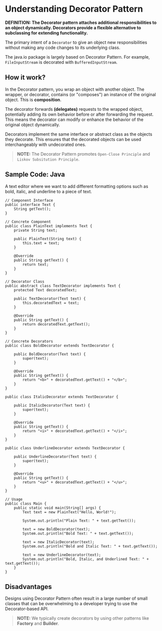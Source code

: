 # Understanding Decorator Pattern

**DEFINITION: The Decorator pattern attaches additional responsibilities to an object dynamically. Decorators provide a flexible alternative to subclassing for extending functionality.**

The primary intent of a `Decorator` to give an object new responsibilities without making any code changes to its underlying class.

The java.io package is largely based on Decorator Pattern. For example, `FileInputStream` is decorated with `BufferedInputStream`.

## How it work?

In the Decorator pattern, you wrap an object with another object. The wrapper, or decorator, contains (or "composes") an instance of the original object. This is **composition**.

The decorator forwards **(delegates)** requests to the wrapped object, potentially adding its own behavior before or after forwarding the request. This means the decorator can modify or enhance the behavior of the original object dynamically.

Decorators implement the same interface or abstract class as the objects they decorate. This ensures that the decorated objects can be used interchangeably with undecorated ones.

> **NOTE:** The Decorator Pattern promotes `Open-Close Principle` and `Liskov Subsitution Principle`.

## Sample Code: Java

A text editor where we want to add different formatting options such as bold, italic, and underline to a piece of text.

```
// Component Interface
public interface Text {
    String getText();
}

// Concrete Component
public class PlainText implements Text {
    private String text;

    public PlainText(String text) {
        this.text = text;
    }

    @Override
    public String getText() {
        return text;
    }
}

// Decorator Class
public abstract class TextDecorator implements Text {
    protected Text decoratedText;

    public TextDecorator(Text text) {
        this.decoratedText = text;
    }

    @Override
    public String getText() {
        return decoratedText.getText();
    }
}

// Concrete Decorators
public class BoldDecorator extends TextDecorator {

    public BoldDecorator(Text text) {
        super(text);
    }

    @Override
    public String getText() {
        return "<b>" + decoratedText.getText() + "</b>";
    }
}

public class ItalicDecorator extends TextDecorator {

    public ItalicDecorator(Text text) {
        super(text);
    }

    @Override
    public String getText() {
        return "<i>" + decoratedText.getText() + "</i>";
    }
}

public class UnderlineDecorator extends TextDecorator {

    public UnderlineDecorator(Text text) {
        super(text);
    }

    @Override
    public String getText() {
        return "<u>" + decoratedText.getText() + "</u>";
    }
}

// Usage
public class Main {
    public static void main(String[] args) {
        Text text = new PlainText("Hello, World!");

        System.out.println("Plain Text: " + text.getText());

        text = new BoldDecorator(text);
        System.out.println("Bold Text: " + text.getText());

        text = new ItalicDecorator(text);
        System.out.println("Bold and Italic Text: " + text.getText());

        text = new UnderlineDecorator(text);
        System.out.println("Bold, Italic, and Underlined Text: " + text.getText());
    }
}
```

## Disadvantages

Designs using Decorator Pattern often result in a large number of small classes that can be overwhelming to a developer trying to use the Decorator-based API.

> **NOTE:** We typically create decorators by using other patterns like **Factory** and **Builder**.
